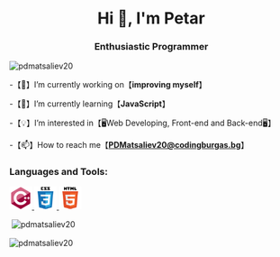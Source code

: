 <h1 align="center">Hi 👋, I'm Petar</h1>
<h3 align="center">Enthusiastic Programmer</h3>

<p align="left"> <img src="https://komarev.com/ghpvc/?username=pdmatsaliev20&label=Profile%20views&color=0e75b6&style=flat" alt="pdmatsaliev20" /> </p>

-【🔭】I’m currently working on【**improving myself**】

-【🌱】I’m currently learning【**JavaScript**】

-【💡】I’m interested in【🖥️Web Developing, Front-end and Back-end🖥️】

-【📫】How to reach me【**PDMatsaliev20@codingburgas.bg**】


<h3 align="left">Languages and Tools:</h3>
<p align="left"> <a href="https://www.w3schools.com/cpp/" target="_blank"> <img src="https://raw.githubusercontent.com/devicons/devicon/master/icons/cplusplus/cplusplus-original.svg" alt="cplusplus" width="40" height="40"/> </a> <a href="https://www.w3schools.com/css/" target="_blank"> <img src="https://raw.githubusercontent.com/devicons/devicon/master/icons/css3/css3-original-wordmark.svg" alt="css3" width="40" height="40"/> </a> <a href="https://www.w3.org/html/" target="_blank"> <img src="https://raw.githubusercontent.com/devicons/devicon/master/icons/html5/html5-original-wordmark.svg" alt="html5" width="40" height="40"/> </a> </p>


<p>&nbsp;<img align="center" src="https://github-readme-stats.vercel.app/api?username=pdmatsaliev20&show_icons=true&locale=en" alt="pdmatsaliev20" /></p>

<p><img align="center" src="https://github-readme-streak-stats.herokuapp.com/?user=pdmatsaliev20&" alt="pdmatsaliev20" /></p>
